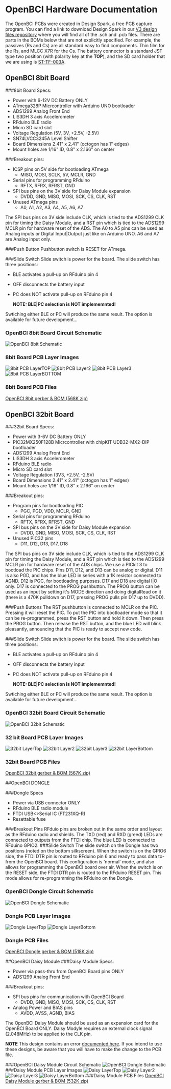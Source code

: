 # OpenBCI Hardware Documentation

The OpenBCI PCBs were created in Design Spark, a free PCB capture program. You can find a link to download Design Spark in our [V3 design files repository](https://github.com/OpenBCI/V3_Hardware_Design_Files) where you will find all of the .sch and .pcb files. There are parts in the BOMs below that are not explicitly specified. For example, the passives (Rs and Cs) are all standard easy to find components. Thin film for the Rs, and MLCC X7R for the Cs. The battery connector is a standard JST type two position (with polarity key at the **TOP**), and the SD card holder that we are using is [ST-TF-003A](https://octopart.com/st-tf-003a-suntech-29424852).

## OpenBCI 8bit Board

###8bit Board Specs:

 * Power with 6-12V DC Battery ONLY
 * ATmega328P Micrcontroller with Arduino UNO bootloader
 * ADS1299 Analog Front End 
 * LIS3DH 3 axis Accelerometer 
 * RFduino BLE radio 
 * Micro SD card slot
 * Voltage Regulation (5V, 3V, +2.5V, -2.5V)
 * SN74LVCC3245A Level Shifter
 * Board Dimensions 2.41" x 2.41" (octogon has 1" edges)
 * Mount holes are 1/16" ID, 0.8" x 2.166" on center
 

###Breakout pins:
 
 * ICSP pins on 5V side for bootloading ATmega 
 	* MISO, MOSI, SCLK, 5V, MCLR, GND
 * Serial pins for programming RFduino
 	* RFTX, RFRX, RFRST, GND
 * SPI bus pins on the 3V side for Daisy Module expansion
 	* DVDD, GND, MISO, MOSI, SCK, CS, CLK, RST
 * Unused ATmega pins
 	* A0, A1, A2, A3, A4, A5, A6, A7
 	
The SPI bus pins on 3V side include CLK, which is tied to the ADS1299 CLK pin for timing the Daisy Module, and a RST pin which is tied to the ADS1299 MCLR pin for hardware reset of the ADS. The A0 to A5 pins can be used as Analog inputs or Digital Input|Output just like on Arduino UNO. A6 and A7 are Analog input only.

###Push Button
Pushbutton switch is RESET for ATmega. 

###Slide Switch
Slide switch is power for the board. The slide switch has three positions:

* BLE activates a pull-up on RFduino pin 4
* OFF disconnects the battery input 
* PC does NOT activate pull-up on RFduino pin 4

    **NOTE: BLE|PC selection is NOT implememnted!**

Swtiching either BLE or PC will produce the same result. The option is available for future development... 

### OpenBCI 8bit Board Circuit Schematic

![OpenBCI 8bit Schematic](../assets/images/OBCI_V3_8bit-Schematic.jpg)


### 8bit Board PCB Layer Images

![8bit PCB LayerTOP](../assets/images/OBCI_8bit_layerTop.jpg)
![8bit PCB Layer2](../assets/images/OBCI_8bit_layerTwo.jpg)
![8bit PCB Layer3](../assets/images/OBCI_8bit_layerThree.jpg)
![8bit PCB LayerBOTTOM](../assets/images/OBCI_8bit_layerBottom_noMirror.jpg)



### 8bit Board PCB Files
[OpenBCI 8bit gerber & BOM (568K zip)](http://ultracortex.com/downloads/hardware/OpenBCI_8bit.zip)


## OpenBCI 32bit Board


###32bit Board Specs:

 * Power with 3-6V DC Battery ONLY
 * PIC32MX250F128B Micrcontroller with chipKIT UDB32-MX2-DIP bootloader
 * ADS1299 Analog Front End 
 * LIS3DH 3 axis Accelerometer 
 * RFduino BLE radio 
 * Micro SD card slot
 * Voltage Regulation (3V3, +2.5V, -2.5V)
 * Board Dimensions 2.41" x 2.41" (octogon has 1" edges)
 * Mount holes are 1/16" ID, 0.8" x 2.166" on center
 
###Breakout pins:
 
 * Program pins for bootloading PIC 
 	* PGC, PGD, VDD, MCLR, GND
 * Serial pins for programming RFduino
 	* RFTX, RFRX, RFRST, GND
 * SPI bus pins on the 3V side for Daisy Module expansion
 	* DVDD, GND, MISO, MOSI, SCK, CS, CLK, RST
 * Unused PIC32 pins
 	* D11, D12, D13, D17, D18
 	
The SPI bus pins on 3V side include CLK, which is tied to the ADS1299 CLK pin for timing the Daisy Module, and a RST pin which is tied to the ADS1299 MCLR pin for hardware reset of the ADS chips. We use a PICkit 3 to bootload the PIC chips. Pins D11, D12, and D13 can be analog or digital. D11 is also PGD, and has the blue LED in series with a 1K resistor connected to AGND. D12 is PGC, for bootloading purposes. D17 and D18 are digital I|O only. D17 is connected to the PROG pushbutton. The PROG button can be used as an input by setting it's MODE direction and doing digitalRead on it (there is a 470K pulldown on D17, pressing PROG pulls pin D17 up to DVDD).

###Push Buttons
The RST pushbutton is connected to MCLR on the PIC. Pressing it will reset the PIC. To put the PIC into bootloader mode so that it can be re-programmed, press the RST button and hold it down. Then press the PROG button. Then release the RST button, and the blue LED will blink pleasantly, announcing that the PIC is ready to accept new code.

###Slide Switch
Slide switch is power for the board. The slide switch has three positions:

* BLE activates a pull-up on RFduino pin 4
* OFF disconnects the battery input 
* PC does NOT activate pull-up on RFduino pin 4

    **NOTE: BLE|PC selection is NOT implememnted!**

Swtiching either BLE or PC will produce the same result. The option is available for future development... 


### OpenBCI 32bit Board Circuit Schematic

![OpenBCI 32bit Schematic](../assets/images/OBCI_V3_32bit-Schematic.jpg)


### 32 bit Board PCB Layer Images

![32bit LayerTop](../assets/images/OBCI_32bit_layerTop.jpg)
![32bit Layer2](../assets/images/OBCI_32bit_layerTwo.jpg)
![32bit Layer3](../assets/images/OBCI_32bit_layerThree.jpg)
![32bit LayerBottom](../assets/images/OBCI_32bit_layerBottom_noMirror.jpg)



### 32bit Board PCB Files
[OpenBCI 32bit gerber & BOM (567K zip)](http://ultracortex.com/downloads/hardware/OpenBCI_32bit.zip)

##OpenBCI DONGLE

###Dongle Specs

* Power via USB connector ONLY
* RFduino BLE radio module
* FTDI USB<>Serial IC (FT231XQ-R)
* Resettable fuse

###Breakout Pins
RFduio pins are broken out in the same order and layout as the RFduino radio and shields. The TXD (red) and RXD (greed) LEDs are connected to outputs from the FTDI chip. The blue LED is connected to RFduino GPIO2.
###Slide Switch
The slide switch on the Dongle has two positions (noted on the bottom silkscreen). When the switch is on the GPIO6 side, the FTDI DTR pin is routed to RFduino pin 6 and ready to pass data to-from the OpenBCI board. This configuration is 'normal' mode, and also allows for programming the OpenBCI board over air. When the switch is on the RESET side, the FTDI DTR pin is routed to the RFduino RESET pin. This mode allows for re-programming the RFduino on the Dongle. 
### OpenBCI Dongle Circuit Schematic

![OpenBCI Dongle Schematic](../assets/images/OBCI_DONGLE-Schematic.jpg)


### Dongle PCB Layer Images

![Dongle LayerTop](../assets/images/OBCI_DONGLE_layerTop.jpg)
![Dongle LayerBottom](../assets/images/OBCI_DONGLE_layerBottom.jpg)



### Dongle PCB Files
[OpenBCI Dongle gerber & BOM (518K zip)](http://ultracortex.com/downloads/hardware/OpenBCI_Dongle.zip)

##OpenBCI Daisy Module
###Daisy Module Specs:

  
 * Power via pass-thru from OpenBCI Board pins ONLY
 * ADS1299 Analog Front End 

###Breakout pins:
 
 * SPI bus pins for communication with OpenBCI Board
 	* DVDD, GND, MISO, MOSI, SCK, CS, CLK, RST
 * Analog Power and BIAS pins
 	* AVDD, AVSS, AGND, BIAS
 	
The OpenBCI Daisy Module should be used as an expansion card for the OpenBCI Board ONLY. Daisy Modyle requires an external clock signal (2.048MHz) to be applied to the CLK pin.

**NOTE** This design contains an error [documented here](http://openbci.com/community/daisy-module-re-work/). If you intend to use these designs, be aware that you will have to make the change to the PCB file. 

###OpenBCI Daisy Module Circuit Schematic
![OpenBCI Dongle Schematic](../assets/images/OBCI_V3_Daisy-Schematic.jpg)
###Daisy Module PCB Layer Images
![Daisy LayerTop](../assets/images/OBCI_DaisyModule_layerTop.jpg)
![Daisy Layer2](../assets/images/OBCI_DaisyModule_layerTwo.jpg)
![Daisy Layer3](../assets/images/OBCI_DaisyModule_layerThree.jpg)
![Daisy LayerBottom](../assets/images/OBCI_DaisyModule_layerBottom_noMirror.jpg)
###Daisy Module PCB Files
[OpenBCI Daisy Module gerber & BOM (532K zip)](http://ultracortex.com/downloads/hardware/OpenBCI_DaisyModule.zip)
